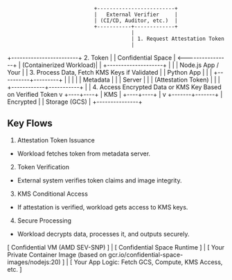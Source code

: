                                +-------------------------+
                                |   External Verifier     |
                                | (CI/CD, Auditor, etc.)  |
                                +-----------+-------------+
                                            |
                                            | 1. Request Attestation Token
                                            |

+------------------------+ 2. Token |
| Confidential Space | <----------------+
| (Containerized Workload)|
| +--------------------+ |
| | Node.js App / Your | | 3. Process Data, Fetch KMS Keys if Validated
| | Python App | |
| +----------+---------+ |
| | |
| Metadata | |
| Server | |
| (Attestation Token) |
| |
+------------+-----------+
|
| 4. Access Encrypted Data or KMS Key Based on Verified Token
v
+----+----+
| KMS |
+----+----+
|
v
+-------+-------+
| Encrypted |
| Storage (GCS) |
+---------------+

## Key Flows

1. Attestation Token Issuance

- Workload fetches token from metadata server.

2. Token Verification

- External system verifies token claims and image integrity.

3. KMS Conditional Access

- If attestation is verified, workload gets access to KMS keys.

4. Secure Processing

- Workload decrypts data, processes it, and outputs securely.

[ Confidential VM (AMD SEV-SNP) ]
|
[ Confidential Space Runtime ]
|
[ Your Private Container Image (based on gcr.io/confidential-space-images/nodejs:20) ]
|
[ Your App Logic: Fetch GCS, Compute, KMS Access, etc. ]

